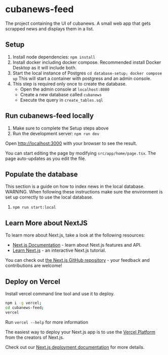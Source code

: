 # cubanews-feed

The project containing the UI of cubanews. A small web app that gets scrapped news and displays them in a list.

## Setup

1. Install node dependencies: `npm install`
2. Install docker including docker compose. Recommended install Docker Desktop as it will include both.
3. Start the local instance of Postgres `cd database-setup; docker compose up`
   This will start a container with postgress and an admin console.
4. This step is required only once to create the database.
   - Open the admin console at `localhost:8080`
   - Create a new database called `cubanews`
   - Execute the query in `create_tables.sql`

## Run cubanews-feed locally

1. Make sure to complete the Setup steps above
2. Run the development server: `npm run dev`

Open [http://localhost:3000](http://localhost:3000) with your browser to see the result.

You can start editing the page by modifying `src/app/home/page.tsx`. The page auto-updates as you edit the file.

## Populate the database

This section is a guide on how to index news in the local database.
WARNING. When following these instructions make sure the environment is set up correctly to use the local database.

1. `npm run start:local`

## Learn More about NextJS

To learn more about Next.js, take a look at the following resources:

- [Next.js Documentation](https://nextjs.org/docs) - learn about Next.js features and API.
- [Learn Next.js](https://nextjs.org/learn) - an interactive Next.js tutorial.

You can check out [the Next.js GitHub repository](https://github.com/vercel/next.js/) - your feedback and contributions are welcome!

## Deploy on Vercel

Install vercel command line tool and use it to deploy.

```bash
npm i -g vercel;
cd cubanews-feed;
vercel
```

Run `vercel --help` for more information

The easiest way to deploy your Next.js app is to use the [Vercel Platform](https://vercel.com/new?utm_medium=default-template&filter=next.js&utm_source=create-next-app&utm_campaign=create-next-app-readme) from the creators of Next.js.

Check out our [Next.js deployment documentation](https://nextjs.org/docs/deployment) for more details.
